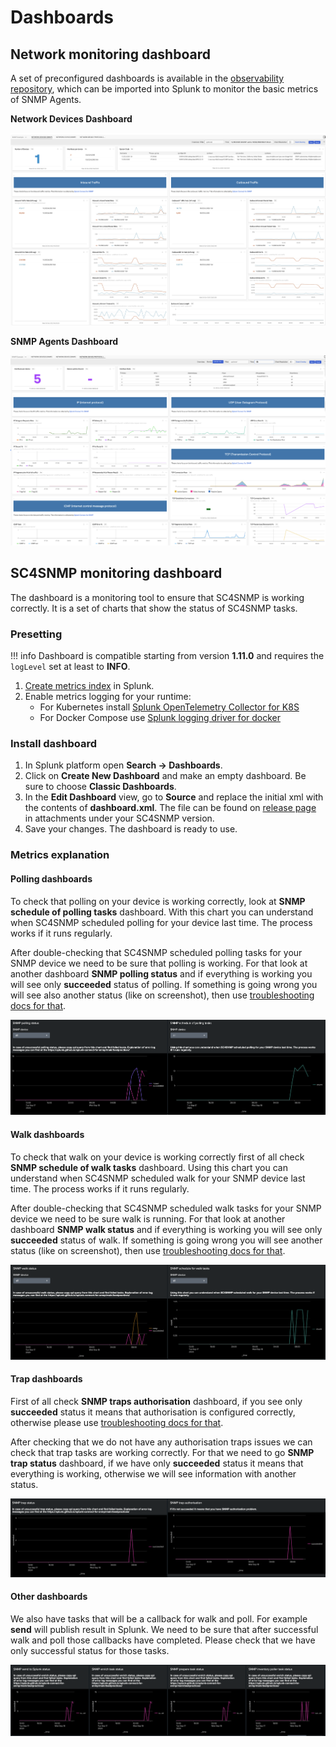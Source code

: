 # Dashboards

## Network monitoring dashboard 
A set of preconfigured dashboards is available in the [observability repository](https://github.com/splunk/observability-content-contrib/tree/main/dashboards-and-dashboard-groups/SC4SNMP),
which can be imported into Splunk to monitor the basic metrics of SNMP Agents.

**Network Devices Dashboard**

![Network Devices Dashboard](images/dashboard/network_devices_dashboard.png)

**SNMP Agents Dashboard**

![SNMP Agents Dashboard](images/dashboard/snmp_agents_dashboard.png)

## SC4SNMP monitoring dashboard
The dashboard is a monitoring tool to ensure that SC4SNMP is working correctly. It is a set of charts that 
show the status of SC4SNMP tasks.

### Presetting

!!! info
    Dashboard is compatible starting from version **1.11.0** and requires the `logLevel` set at least to **INFO**.

1. [Create metrics index](dockercompose/0-splunk-requirements.md#requirements-for-splunk-enterprise-or-enterprise-cloud) in Splunk.
2. Enable metrics logging for your runtime:
    * For Kubernetes install [Splunk OpenTelemetry Collector for K8S](microk8s/sck-installation.md)
    * For Docker Compose use [Splunk logging driver for docker](dockercompose/9-splunk-logging.md)

### Install dashboard

1. In Splunk platform open **Search -> Dashboards**.
2. Click on **Create New Dashboard** and make an empty dashboard. Be sure to choose **Classic Dashboards**.
3. In the **Edit Dashboard** view, go to **Source** and replace the initial xml with the contents of **dashboard.xml**. 
   The file can be found on [release page](https://github.com/splunk/splunk-connect-for-snmp/releases) in 
   attachments under your SC4SNMP version. 
4. Save your changes. The dashboard is ready to use.

### Metrics explanation

#### Polling dashboards

To check that polling on your device is working correctly, look at **SNMP schedule of polling tasks** dashboard.
With this chart you can understand when SC4SNMP scheduled polling for your device last time. The process works if 
it runs regularly.

After double-checking that SC4SNMP scheduled polling tasks for your SNMP device we need to be sure that polling is working.
For that look at another dashboard **SNMP polling status** and if everything is working you will see only **succeeded** status of polling.
If something is going wrong you will see also another status (like on screenshot), then use [troubleshooting docs 
for that](troubleshooting/polling-issues.md).

![Polling dashboards](images/dashboard/polling_dashboard.png)

#### Walk dashboards

To check that walk on your device is working correctly first of all check **SNMP schedule of walk tasks** dashboard.
Using this chart you can understand when SC4SNMP scheduled walk for your SNMP device last time. The process works if it runs regularly.

After double-checking that SC4SNMP scheduled walk tasks for your SNMP device we need to be sure walk is running.
For that look at another dashboard **SNMP walk status** and if everything is working you will see only **succeeded** status of walk.
If something is going wrong you will see another status (like on screenshot), then use [troubleshooting docs 
for that](troubleshooting/polling-issues.md).

![Walk dashboards](images/dashboard/walk_dashboard.png)

#### Trap dashboards

First of all check **SNMP traps authorisation** dashboard, if you see only **succeeded** status it means that authorisation 
is configured correctly, otherwise please use [troubleshooting docs for that](troubleshooting/traps-issues.md).

After checking that we do not have any authorisation traps issues we can check that trap tasks are working correctly. 
For that we need to go **SNMP trap status** dashboard, if we have only **succeeded** status it means that everything is working, 
otherwise we will see information with another status.

![Trap dashboards](images/dashboard/trap_dashboard.png)

#### Other dashboards

We also have tasks that will be a callback for walk and poll. For example **send** will publish result in Splunk. 
We need to be sure that after successful walk and poll those callbacks have completed. Please check that we have only 
successful status for those tasks.

![Other dashboards](images/dashboard/other_dashboard.png)